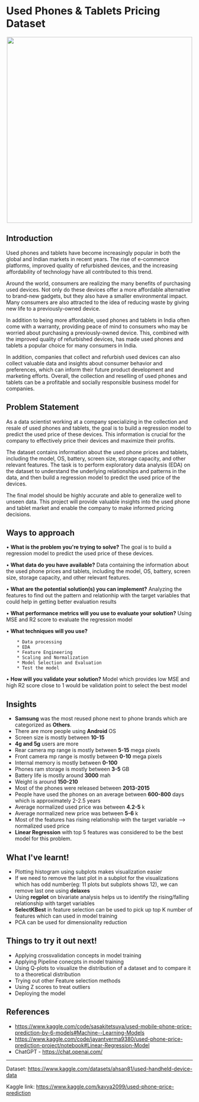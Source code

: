 
 # Used Phones & Tablets Pricing Dataset
<p align="center">
<img src="https://i.imgur.com/M29eSKC.gif" width="500" height="500" />
</p>

## Introduction

Used phones and tablets have become increasingly popular in both the global and Indian markets in recent years. The rise of e-commerce platforms, improved quality of refurbished devices, and the increasing affordability of technology have all contributed to this trend.

Around the world, consumers are realizing the many benefits of purchasing used devices. Not only do these devices offer a more affordable alternative to brand-new gadgets, but they also have a smaller environmental impact. Many consumers are also attracted to the idea of reducing waste by giving new life to a previously-owned device.

In addition to being more affordable, used phones and tablets in India often come with a warranty, providing peace of mind to consumers who may be worried about purchasing a previously-owned device. This, combined with the improved quality of refurbished devices, has made used phones and tablets a popular choice for many consumers in India.

In addition, companies that collect and refurbish used devices can also collect valuable data and insights about consumer behavior and preferences, which can inform their future product development and marketing efforts. Overall, the collection and reselling of used phones and tablets can be a profitable and socially responsible business model for companies.

## Problem Statement

As a data scientist working at a company specializing in the collection and resale of used phones and tablets, the goal is to build a regression model to predict the used price of these devices. This information is crucial for the company to effectively price their devices and maximize their profits.

The dataset contains information about the used phone prices and tablets, including the model, OS, battery, screen size, storage capacity, and other relevant features. The task is to perform exploratory data analysis (EDA) on the dataset to understand the underlying relationships and patterns in the data, and then build a regression model to predict the used price of the devices.

The final model should be highly accurate and able to generalize well to unseen data. This project will provide valuable insights into the used phone and tablet market and enable the company to make informed pricing decisions.

## Ways to approach

• **What is the problem you're trying to solve?** 
    The goal is to build a regression model to predict the used price of these devices.

• **What data do you have available?** Data containing the information about the used phone prices and tablets, including the model, OS, battery, screen size, storage capacity, and other relevant features.

• **What are the potential solution(s) you can implement?** Analyzing the features to find out the pattern and relationhip with the target 
variables that could help in getting better evaluation results

• **What performance metrics will you use to evaluate your solution?** Using MSE and R2 score to evaluate the regression model

• **What techniques will you use?**

        * Data processing
        * EDA
        * Feature Engineering
        * Scaling and Normalization
        * Model Selection and Evaluation
        * Test the model
        
• **How will you validate your solution?** Model which provides low MSE and high R2 score close to 1 would be validation point to select the best model

## Insights

* **Samsung** was the most reused phone next to phone brands which are categorized as **Others**. 
* There are more people using **Android** OS
* Screen size is mostly between **10-15**
* **4g and 5g** users are more
* Rear camera mp range is mostly between **5-15** mega pixels
* Front camera mp range is mostly between **0-10** mega pixels
* Internal memory is mostly between **0-100**
* Phones ram storage is mostly between **3-5** GB
* Battery life is mostly around **3000** mah
* Weight is around **150-210**
* Most of the phones were released between **2013-2015**
* People have used the phones on an average between **600-800** days which is approximately 2-2.5 years
* Average normalized used price was between **4.2-5** k
* Average normalized new price was between **5-6** k
* Most of the features has rising relationship with the target variable --> normalized used price
* **Linear Regression** with top 5 features was considered to be the best model for this problem.

## What I've learnt!

* Plotting histogram using subplots makes visualization easier
* If we need to remove the last plot in a subplot for the visualizations which has odd number(eg: 11 plots but subplots shows 12), we can remove last one using **delaxes**
* Using **regplot** on bivariate analysis helps us to identify the rising/falling relationship with target variables
* **SelectKBest** in feature selection can be used to pick up top K number of features which can used in model training
* PCA can be used for dimensionality reduction

## Things to try it out next!
* Applying crossvalidation concepts in model training
* Applying Pipeline conecpts in model training
* Using Q-plots to visualize the distribution of a dataset and to compare it to a theoretical distribution
* Trying out other Feature selection methods
* Using Z scores to treat outliers
* Deploying the model

## References

* https://www.kaggle.com/code/sasakitetsuya/used-mobile-phone-price-prediction-by-6-models#Machine--Learning-Models
* https://www.kaggle.com/code/jayantverma9380/used-phone-price-prediction-project/notebook#Linear-Regression-Model
* ChatGPT - https://chat.openai.com/

-----------------------------------------------------------------------------------------------------------------------

Dataset: https://www.kaggle.com/datasets/ahsan81/used-handheld-device-data

Kaggle link: https://www.kaggle.com/kavya2099/used-phone-price-prediction
